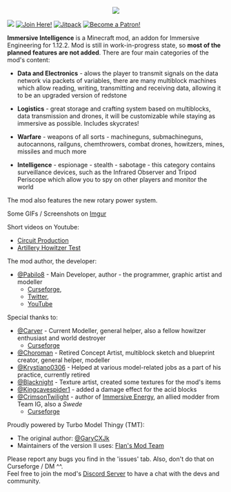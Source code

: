 <p align="center"><img src="https://github.com/Pabilo8/ImmersiveIntelligence/blob/master/logos/logofullhq.png?raw=true"></p>

[![](http://cf.way2muchnoise.eu/versions/immersive-intelligence.svg)](https://www.curseforge.com/minecraft/mc-mods/immersive-intelligence) 
[![Join Here!](https://img.shields.io/discord/610912351142674434?color=%237289da&label=Discord)](https://discord.gg/teMfm3R)
[![Jitpack](https://jitpack.io/v/Pabilo8/ImmersiveIntelligence.svg)](https://jitpack.io/#Pabilo8/ImmersiveIntelligence)
[![Become a Patron!](https://img.shields.io/badge/Become%20a%20Patron-Pabilo8-red?style=flat-square&logo=patreon)](https://www.patreon.com/bePatron?u=34304036)  

**Immersive Intelligence** is a Minecraft mod, an addon for Immersive Engineering for 1.12.2. Mod is still in work-in-progress state, so **most of the planned features are not added**. There are four main categories of the mod's content: 

 - **Data and Electronics** - alows the player to transmit signals on the data network via packets of variables, there are many multiblock machines which allow reading, writing, transmitting and receiving data, allowing it to be an upgraded version of redstone
  
 - **Logistics** - great storage and crafting system based on multiblocks, data transmission and drones, it will be customizable while staying as immersive as possible. Includes skycrates!
 
 - **Warfare** - weapons of all sorts - machineguns, submachineguns, autocannons, railguns, chemthrowers, combat drones, howitzers, mines, missiles and much more
 
 - **Intelligence** - espionage - stealth - sabotage - this category contains surveillance devices, such as the Infrared Observer and Tripod Periscope which allow you to spy on other players and monitor the world
 
 The mod also features the new rotary power system.
 
Some GIFs / Screenshots on [Imgur](https://imgur.com/a/kiyUFdk)

Short videos on Youtube:
 - [Circuit Production](https://www.youtube.com/watch?v=jDmpZ4gAknE)
 - [Artillery Howitzer Test](https://youtu.be/o3mt9exEfL0)

The mod author, the developer:
- [@Pabilo8](https://github.com/Pabilo8/) - Main Developer, author - the programmer, graphic artist and modeller 
  - [Curseforge](https://www.curseforge.com/members/pabilo8/), 
  - [Twitter](https://twitter.com/PablosferaGames), 
  - [YouTube](https://www.youtube.com/channel/UCXTK248mxwBgwCpV5hikjFg)
  
Special thanks to:
- [@Carver](https://github.com/Carvercarver1) - Current Modeller, general helper, also a fellow howitzer enthusiast and world destroyer
  - [Curseforge](https://www.curseforge.com/members/john__carver/)
- [@Choroman](https://github.com/Choroman) - Retired Concept Artist, multiblock sketch and blueprint creator, general helper, modeller
- [@Krystiano0306](https://github.com/Krystiano0306) - Helped at various model-related jobs as a part of his practice, currently retired
- [@Blacknight]() - Texture artist, created some textures for the mod's items
- [@Kingcavespider1](https://github.com/kingcavespider1) - added a damage effect for the acid blocks
- [@CrimsonTwilight](https://github.com/NightmareTwilight) - author of [Immersive Energy](https://www.curseforge.com/minecraft/mc-mods/immersive-energy), an allied modder from Team IG, also a *Swede*
  - [Curseforge](https://www.curseforge.com/members/crimsondragonrider)

Proudly powered by Turbo Model Thingy (TMT):
- The original author: [@GaryCXJk](https://github.com/GaryCXJk)
- Maintainers of the version II uses: [Flan's Mod Team](https://github.com/FlansMods/FlansMod)

Please report any bugs you find in the 'issues' tab. Also, don't do that on Curseforge / DM ^^.  
Feel free to join the mod's [Discord Server](https://discord.gg/teMfm3R) to have a chat with the devs and community.
